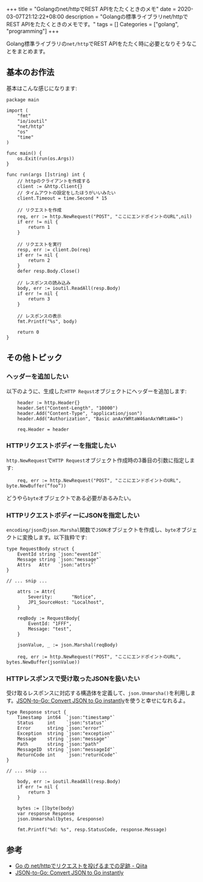 +++
title = "Golangのnet/httpでREST APIをたたくときのメモ"
date = 2020-03-07T21:12:22+08:00
description = "Golangの標準ライブラリnet/httpでREST APIをたたくときのメモです。"
tags = []
Categories = ["golang", "programming"]
+++

Golang標準ライブラリの`net/http`でREST APIをたたく時に必要となりそうなことをまとめます。

## 基本のお作法
基本はこんな感じになります:

```
package main

import (
    "fmt"
    "io/ioutil"
    "net/http"
    "os"
    "time"
)

func main() {
    os.Exit(run(os.Args))
}

func run(args []string) int {
    // httpのクライアントを作成する
    client := &http.Client{}
    // タイムアウトの設定をしたほうがいいみたい
    client.Timeout = time.Second * 15

    // リクエストを作成
    req, err := http.NewRequest("POST", "ここにエンドポイントのURL",nil)
    if err != nil {
        return 1
    }

    // リクエストを実行
    resp, err := client.Do(req)
    if err != nil {
        return 2
    }
    defer resp.Body.Close()

    // レスポンスの読み込み
    body, err := ioutil.ReadAll(resp.Body)
    if err != nil {
        return 3
    }

    // レスポンスの表示
    fmt.Printf("%s", body)

    return 0
}
```

## その他トピック

### ヘッダーを追加したい
以下のように、生成した`HTTP Requst`オブジェクトにヘッダーを追加します:

```
    header := http.Header{}
    header.Set("Content-Length", "10000")
    header.Add("Content-Type", "application/json")
    header.Add("Authorization", "Basic anAxYWRtaW46anAxYWRtaW4=")

    req.Header = header
```

### HTTPリクエストボディーを指定したい
`http.NewRequest`で`HTTP Request`オブジェクト作成時の3番目の引数に指定します:

```
    req, err := http.NewRequest("POST", "ここにエンドポイントのURL", byte.NewBuffer(“foo”))
```

どうやら`byte`オブジェクトである必要があるみたい。

### HTTPリクエストボディーにJSONを指定したい
`encoding/json`の`json.Marshal`関数で`JSON`オブジェクトを作成し、`byte`オブジェクトに変換します。以下抜粋です:

```
type RequestBody struct {
    EventId string `json:"eventId"`
    Message string `json:"message"`
    Attrs   Attr   `json:"attrs"`
}

// ... snip ...

    attrs := Attr{
        Severity:       "Notice",
        JP1_SourceHost: "Localhost",
    }

    reqBody := RequestBody{
        EventId: "1FFF",
        Message: "test",
    }

    jsonValue, _ := json.Marshal(reqBody)

    req, err := http.NewRequest("POST", "ここにエンドポイントのURL", bytes.NewBuffer(jsonValue))
```

### HTTPレスポンスで受け取ったJSONを扱いたい
受け取るレスポンスに対応する構造体を定義して、`json.Unmarsha()`を利用します。[JSON-to-Go: Convert JSON to Go instantly](https://mholt.github.io/json-to-go/)を使うと幸せになれるよ。

```
type Response struct {
    Timestamp  int64  `json:"timestamp"`
    Status     int    `json:"status"`
    Error      string `json:"error"`
    Exception  string `json:"exception"`
    Message    string `json:"message"`
    Path       string `json:"path"`
    MessageID  string `json:"messageId"`
    ReturnCode int    `json:"returnCode"`
}

// ... snip ...

    body, err := ioutil.ReadAll(resp.Body)
    if err != nil {
        return 3
    }

    bytes := []byte(body)
    var response Response
    json.Unmarshal(bytes, &response)

    fmt.Printf("%d: %s", resp.StatusCode, response.Message)
```

## 参考
- [Go の net/httpでリクエストを投げるまでの足跡 - Qiita](https://qiita.com/takayukioda/items/68c51c5a0e9757a882ee)
- [JSON-to-Go: Convert JSON to Go instantly](https://mholt.github.io/json-to-go/)

